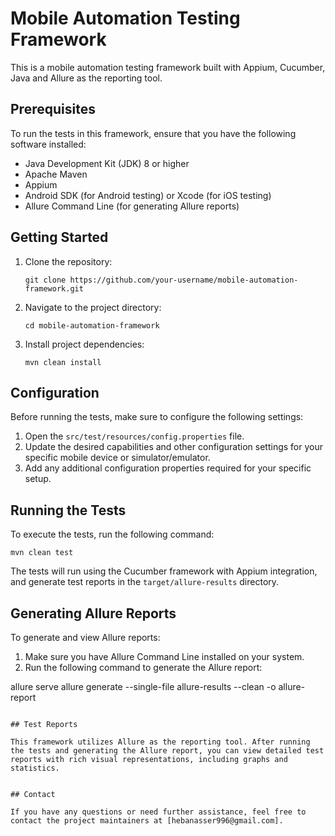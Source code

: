 

# Mobile Automation Testing Framework

This is a mobile automation testing framework built with Appium, Cucumber, Java and Allure as the reporting tool.

## Prerequisites

To run the tests in this framework, ensure that you have the following software installed:

- Java Development Kit (JDK) 8 or higher
- Apache Maven
- Appium
- Android SDK (for Android testing) or Xcode (for iOS testing)
- Allure Command Line (for generating Allure reports)

## Getting Started

1. Clone the repository:

   ```
   git clone https://github.com/your-username/mobile-automation-framework.git
   ```

2. Navigate to the project directory:

   ```
   cd mobile-automation-framework
   ```

3. Install project dependencies:

   ```
   mvn clean install
   ```

## Configuration

Before running the tests, make sure to configure the following settings:

1. Open the `src/test/resources/config.properties` file.
2. Update the desired capabilities and other configuration settings for your specific mobile device or simulator/emulator.
3. Add any additional configuration properties required for your specific setup.

## Running the Tests

To execute the tests, run the following command:

```
mvn clean test
```

The tests will run using the Cucumber framework with Appium integration, and generate test reports in the `target/allure-results` directory.

## Generating Allure Reports

To generate and view Allure reports:

1. Make sure you have Allure Command Line installed on your system.
2. Run the following command to generate the Allure report:

allure serve
allure generate --single-file allure-results --clean -o allure-report
   ```

## Test Reports

This framework utilizes Allure as the reporting tool. After running the tests and generating the Allure report, you can view detailed test reports with rich visual representations, including graphs and statistics.


## Contact

If you have any questions or need further assistance, feel free to contact the project maintainers at [hebanasser996@gmail.com].
